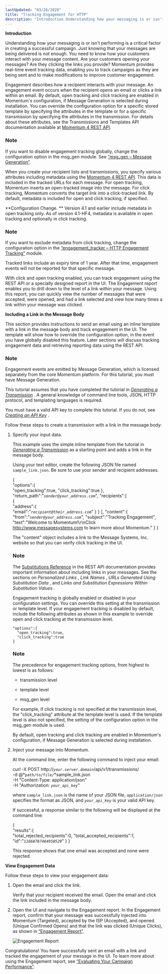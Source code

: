 ```yaml
---
lastUpdated: "03/26/2020"
title: "Tracking Engagement for HTTP"
description: "Introduction Understanding how your messaging is or isn't performing is a critical factor in creating a successful campaign Just knowing that your messages are being delivered is not enough You need to know how your customers interact with your message content Are your customers opening your messages Are they clicking..."
---
```


**Introduction**

Understanding how your messaging is or isn't performing is a critical factor in creating a successful campaign. Just knowing that your messages are being delivered is not enough. You need to know how your customers interact with your message content. Are your customers opening your messages? Are they clicking the links you provide? Momentum provides real-time event tracking data, enabling you to track campaigns as they are being sent and to make modifications to improve customer engagement.

Engagement describes how a recipient interacts with your message. An engagement event occurs when the recipient opens an email or clicks a link within an email. By default, open tracking and click tracking are enabled in Momentum's configuration, if Message Generation is selected during installation. You can override the configuration option for a specific stored template by specifying the attributes in the template or for a specific transmission by specifying the attributes in the transmission. For details about these attributes, see the Transmissions and Templates API documentation available at [Momentum 4 REST API](https://support.messagesystems.com/docs/web-rest/v1_index.html).

### Note

If you want to disable engagement tracking globally, change the configuration option in the msg_gen module. See [“msg_gen – Message Generation”](/momentum/4/modules/msg-gen).

When you create your recipient lists and transmissions, you specify various attributes including metadata using the [Momentum 4 REST API](https://support.messagesystems.com/docs/web-rest/v1_index.html). This data is included in the tracked URLs for each message. For open tracking, Momentum inserts an open-tracked image into the message. For click tracking, Momentum converts the target link into a click-tracked link. By default, metadata is included for open and click tracking, if specified.

**Configuration Change. ** Version 4.1 and earlier include metadata in open tracking only. As of version 4.1-HF4, metadata is available in open tracking and optionally in click tracking.

### Note

If you want to exclude metadata from click tracking, change the configuration option in the [“engagement_tracker – HTTP Engagement Tracking”](/momentum/4/modules/engage-tracker) module.

Tracked links include an expiry time of 1 year. After that time, engagement events will not be reported for that specific message.

With click and open tracking enabled, you can track engagement using the REST API or a specially designed report in the UI. The Engagement report enables you to drill down to the level of a link within your message. Using this report, you can quickly view the number of messages that were accepted, were opened, and had a link selected and view how many times a link within your message was clicked.

**Including a Link in the Message Body** 

This section provides instructions to send an email using an inline template with a link in the message body and track engagement in the UI. The template will show how to override the configuration option, in the event you have globally disabled this feature. Later sections will discuss tracking engagement data and retrieving reporting data using the REST API.

### Note

Engagement events are emitted by Message Generation, which is licensed separately from the core Momentum platform. For this tutorial, you must have Message Generation.

This tutorial assumes that you have completed the tutorial in [*Generating a Transmission*](/momentum/4/message-gen) . A general knowledge of command line tools, JSON, HTTP protocol, and templating languages is required.

You must have a valid API key to complete this tutorial. If you do not, see [*Creating an API Key*](/momentum/4/create-apikey) .

Follow these steps to create a transmission with a link in the message body:

1.  Specify your input data.

    This example uses the simple inline template from the tutorial in [*Generating a Transmission*](/momentum/4/message-gen) as a starting point and adds a link in the message body.

    Using your text editor, create the following JSON file named `sample_link.json`. Be sure to use your sender and recipient addresses.

    {  
       "options":{  
          "open_tracking":true,
          "click_tracking":true
       },
       "return_path":"*`sender@your_address.com`*",
       "recipients":[  
          {  
             "address":{  
                "email":"*`recipient@their_address.com`*"
             }
          }
       ],
       "content":{  
          "from":"*`sender@your_address.com`*",
          "subject":"Tracking Engagement",
          "text":"Welcome to Momentum!\r\nClick http://www.messagesystems.com to learn more about Momentum."
       }
    }

    The "content" object includes a link to the Message Systems, Inc. website so that you can verify click tracking in the UI.

    ### Note

    The [Substitutions Reference](https://support.messagesystems.com/docs/web-rest/v1_index.html) in the REST API documentation provides important information about including links in your messages. See the sections on *Personalized Links* , *Link Names* , *URLs Generated Using Substitution Data* , and *Links and Substitution Expressions Within Substitution Values* .

    Engagement tracking is globally enabled or disabled in your configuration settings. You can override this setting at the transmission or template level. If your engagement tracking is disabled by default, include the following attributes as shown in this example to override open and click tracking at the transmission level.

    ```
    "options":{
      "open_tracking":true,
      "click_tracking":true
    }
    ```

    ### Note

    The precedence for engagement tracking options, from highest to lowest is as follows:

    *   transmission level

    *   template level

    *   msg_gen level

    For example, if click tracking is not specified at the transmission level, the "click_tracking" attribute at the template level is used. If the template level is also not specified, the setting of the configuration option in the msg_gen module is used.

    By default, open tracking and click tracking are enabled in Momentum's configuration, if Message Generation is selected during installation.

2.  Inject your message into Momentum.

    At the command line, enter the following command to inject your email:

    curl -X POST http://*`your.server.domain`*/api/v1/transmissions/ \
     -d @*`path/to/file/`*sample_link.json \
     -H "Content-Type: application/json" \
     -H "Authorization: *`your_api_key`*"

    where `sample_link.json` is the name of your JSON file, `application/json` specifies the format as JSON, and *`your_api_key`* is your valid API key.

    If successful, a response similar to the following will be displayed at the command line:

    {  
       "results":{  
          "total_rejected_recipients":0,
          "total_accepted_recipients":1,
          "id":"*`11668787484950529`*"
       }
    }

    This response shows that one email was accepted and none were rejected.

**View Engagement Data** 

Follow these steps to view your engagement data:

1.  Open the email and click the link.

    Verify that your recipient received the email. Open the email and click the link included in the message body.

2.  Open the UI and navigate to the Engagement report. In the Engagement report, confirm that your message was successfully injected into Momentum (Targeted), accepted by the ISP (Accepted), and opened (Unique Confirmed Opens) and that the link was clicked (Unique Clicks), as shown in [“Engagement Report”](/momentum/4/engagement-tracking-http#figure_engagement).

    <a name="figure_engagement"></a> 

    
    ![Engagement Report](images/engagement.png)

Congratulations! You have successfully sent an email with a link and tracked the engagement of your message in the UI. To learn more about using the Engagement report, see [“Evaluating Your Campaign Performance”](/momentum/4/web-ui-reports-evaluating-campaign-performance).